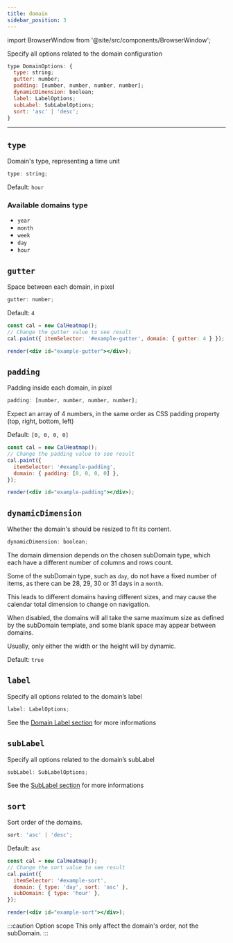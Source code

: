 ```yaml
---
title: domain
sidebar_position: 3
---
```


import BrowserWindow from '@site/src/components/BrowserWindow';

<p class="subhead">Specify all options related to the domain configuration</p>

```js
type DomainOptions: {
  type: string;
  gutter: number;
  padding: [number, number, number, number];
  dynamicDimension: boolean;
  label: LabelOptions;
  subLabel: SubLabelOptions;
  sort: 'asc' | 'desc';
}
```

<hr />

## `type`

Domain's type, representing a time unit

```js
type: string;
```

Default: `hour`

### Available domains type

- `year`
- `month`
- `week`
- `day`
- `hour`

## `gutter`

Space between each domain, in pixel

```js
gutter: number;
```

Default: `4`

<BrowserWindow>

```jsx live noInline
const cal = new CalHeatmap();
// Change the gutter value to see result
cal.paint({ itemSelector: '#example-gutter', domain: { gutter: 4 } });

render(<div id="example-gutter"></div>);
```

</BrowserWindow>

## `padding`

Padding inside each domain, in pixel

```js
padding: [number, number, number, number];
```

Expect an array of 4 numbers, in the same order as CSS padding property (top, right, bottom, left)

Default: `[0, 0, 0, 0]`

<BrowserWindow>

```jsx live noInline
const cal = new CalHeatmap();
// Change the padding value to see result
cal.paint({
  itemSelector: '#example-padding',
  domain: { padding: [0, 0, 0, 0] },
});

render(<div id="example-padding"></div>);
```

</BrowserWindow>

## `dynamicDimension`

Whether the domain's should be resized to fit its content.

```js
dynamicDimension: boolean;
```

The domain dimension depends on the chosen subDomain type,
which each have a different number of columns and rows count.

Some of the subDomain type, such as `day`, do not have a fixed number of items,
as there can be 28, 29, 30 or 31 days in a `month`.

This leads to different domains having different sizes, and
may cause the calendar total dimension to change on navigation.

When disabled, the domains will all take the same maximum size
as defined by the subDomain template,
and some blank space may appear between domains.

Usually, only either the width or the height will by dynamic.

Default: `true`

## `label`

Specify all options related to the domain’s label

```js
label: LabelOptions;
```

See the [Domain Label section](/options/domain/label.md) for more informations

## `subLabel`

Specify all options related to the domain’s subLabel

```js
subLabel: SubLabelOptions;
```

See the [SubLabel section](/options/domain/sublabel.md) for more informations

## `sort`

Sort order of the domains.

```js
sort: 'asc' | 'desc';
```

Default: `asc`

<BrowserWindow>

```jsx live noInline
const cal = new CalHeatmap();
// Change the sort value to see result
cal.paint({
  itemSelector: '#example-sort',
  domain: { type: 'day', sort: 'asc' },
  subDomain: { type: 'hour' },
});

render(<div id="example-sort"></div>);
```

</BrowserWindow>

:::caution Option scope
This only affect the domain's order, not the subDomain.
:::
